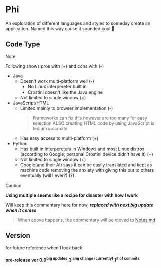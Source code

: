 # Phi
An exploration of different languages and styles to someday create an application.
Named this way cause it sounded cool 👊


## Code Type
> [!NOTE]
> Following shows pros with (+) and cons with (-)
 - Java
   - Doesn't work multi-platform well (-)
     - No Linux interpereter built in 
     - Crostini doesn't like the Java engine
   - Not limited to single window (+)
 - JavaScript/HTML
   - Limited mainly to browser implementation (-)
     >Frameworks can fix this however are too many for easy selection
     >ALSO creating HTML code by using JavaScript is tedium incarnate
   - Has easy access to multi-platform  (+)
 - Python 
   - Has built in Interpereters in Windows and most Linux distros (according to Google; personal Crostini device didn't have it) (+)
   - Not limited to single window (+)
   - Google(and their AI) says it can be easily translated and kept as machine code
   removing the anxiety with giving this out to others eventually (will I ever?) (?)
 > [!CAUTION]
 > **Using multiple seems like a recipe for disaster with how I work**

Will keep this commentary here for now, ***replaced with next big update when it comes***
>When above happens, the commentary will be moved to [Notes.md](Notes.md)

## Version
for future reference when I look back
#### pre-release ver 0.0<sup>big updates</sup>.3<sup>lang change (currently)</sup>.1<sup># of commits</sup>